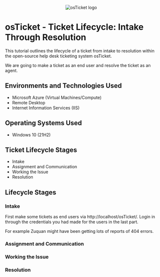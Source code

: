 <p align="center">
<img src="https://i.imgur.com/Clzj7Xs.png" alt="osTicket logo"/>
</p>

<h1>osTicket - Ticket Lifecycle: Intake Through Resolution</h1>
This tutorial outlines the lifecycle of a ticket from intake to resolution within the open-source help desk ticketing system osTicket.

We are going to make a ticket as an end user and resolve the ticket as an agent.
<br />

<h2>Environments and Technologies Used</h2>

- Microsoft Azure (Virtual Machines/Compute)
- Remote Desktop
- Internet Information Services (IIS)

<h2>Operating Systems Used </h2>

- Windows 10</b> (21H2)

<h2>Ticket Lifecycle Stages</h2>

- Intake
- Assignment and Communication
- Working the Issue
- Resolution

<h2>Lifecycle Stages</h2>

<h3>Intake</h3>

First make some tickets as end users via http://localhost/osTicket/. Login in through the credentials you had made for the users in the last part.

For example Zuquan might have been getting lots of reports of 404 errors. 

    





<h3>Assignment and Communication</h3>

<h3>Working the Issue</h3>

<h3>Resolution</h3>
